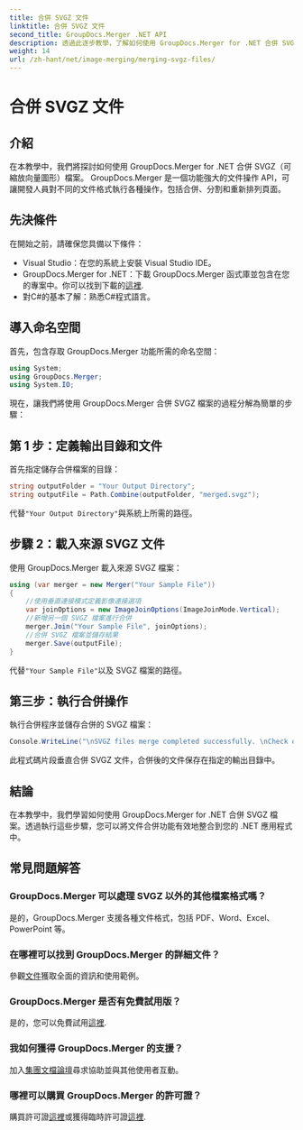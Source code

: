```yaml
---
title: 合併 SVGZ 文件
linktitle: 合併 SVGZ 文件
second_title: GroupDocs.Merger .NET API
description: 透過此逐步教學，了解如何使用 GroupDocs.Merger for .NET 合併 SVGZ 檔案。提升您的文件處理技能。
weight: 14
url: /zh-hant/net/image-merging/merging-svgz-files/
---
```


# 合併 SVGZ 文件

## 介紹
在本教學中，我們將探討如何使用 GroupDocs.Merger for .NET 合併 SVGZ（可縮放向量圖形）檔案。 GroupDocs.Merger 是一個功能強大的文件操作 API，可讓開發人員對不同的文件格式執行各種操作，包括合併、分割和重新排列頁面。
## 先決條件
在開始之前，請確保您具備以下條件：
- Visual Studio：在您的系統上安裝 Visual Studio IDE。
-  GroupDocs.Merger for .NET：下載 GroupDocs.Merger 函式庫並包含在您的專案中。你可以找到下載的[這裡](https://releases.groupdocs.com/merger/net/).
- 對C#的基本了解：熟悉C#程式語言。

## 導入命名空間
首先，包含存取 GroupDocs.Merger 功能所需的命名空間：
```csharp
using System; 
using GroupDocs.Merger;
using System.IO;
```

現在，讓我們將使用 GroupDocs.Merger 合併 SVGZ 檔案的過程分解為簡單的步驟：
## 第 1 步：定義輸出目錄和文件
首先指定儲存合併檔案的目錄：
```csharp
string outputFolder = "Your Output Directory";
string outputFile = Path.Combine(outputFolder, "merged.svgz");
```
代替`"Your Output Directory"`與系統上所需的路徑。
## 步驟 2：載入來源 SVGZ 文件
使用 GroupDocs.Merger 載入來源 SVGZ 檔案：
```csharp
using (var merger = new Merger("Your Sample File"))
{
    //使用垂直連接模式定義影像連接選項
    var joinOptions = new ImageJoinOptions(ImageJoinMode.Vertical);
    //新增另一個 SVGZ 檔案進行合併
    merger.Join("Your Sample File", joinOptions);
    //合併 SVGZ 檔案並儲存結果
    merger.Save(outputFile);
}
```
代替`"Your Sample File"`以及 SVGZ 檔案的路徑。
## 第三步：執行合併操作
執行合併程序並儲存合併的 SVGZ 檔案：
```csharp
Console.WriteLine("\nSVGZ files merge completed successfully. \nCheck output in {0}", outputFolder);
```
此程式碼片段垂直合併 SVGZ 文件，合併後的文件保存在指定的輸出目錄中。

## 結論
在本教學中，我們學習如何使用 GroupDocs.Merger for .NET 合併 SVGZ 檔案。透過執行這些步驟，您可以將文件合併功能有效地整合到您的 .NET 應用程式中。

## 常見問題解答
### GroupDocs.Merger 可以處理 SVGZ 以外的其他檔案格式嗎？
是的，GroupDocs.Merger 支援各種文件格式，包括 PDF、Word、Excel、PowerPoint 等。
### 在哪裡可以找到 GroupDocs.Merger 的詳細文件？
參觀[文件](https://tutorials.groupdocs.com/merger/net/)獲取全面的資訊和使用範例。
### GroupDocs.Merger 是否有免費試用版？
是的，您可以免費試用[這裡](https://releases.groupdocs.com/).
### 我如何獲得 GroupDocs.Merger 的支援？
加入[集團文檔論壇](https://forum.groupdocs.com/c/merger/32)尋求協助並與其他使用者互動。
### 哪裡可以購買 GroupDocs.Merger 的許可證？
購買許可證[這裡](https://purchase.groupdocs.com/buy)或獲得臨時許可證[這裡](https://purchase.groupdocs.com/temporary-license/).